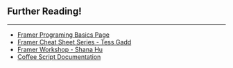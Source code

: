 ## Further Reading!
----

- [Framer Programing Basics Page](https://framer.com/getstarted/guides/programming/)
- [Framer Cheat Sheet Series - Tess Gadd](https://medium.com/@tessgadd/latest)
- [Framer Workshop - Shana Hu](https://github.com/shanawho/Framer-Workshop)
- [Coffee Script Documentation](https://coffeescript.org/)
